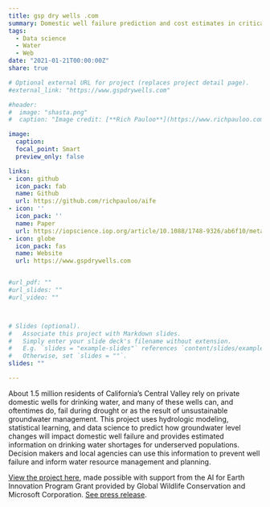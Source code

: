 ```yaml
---
title: gsp dry wells .com
summary: Domestic well failure prediction and cost estimates in critically overdrafted basins.
tags: 
  - Data science
  - Water
  - Web
date: "2021-01-21T00:00:00Z"
share: true

# Optional external URL for project (replaces project detail page).
#external_link: "https://www.gspdrywells.com"

#header:
#  image: "shasta.png"
#  caption: "Image credit: [**Rich Pauloo**](https://www.richpauloo.com/)"

image: 
  caption: 
  focal_point: Smart
  preview_only: false

links:
- icon: github
  icon_pack: fab
  name: Github
  url: https://github.com/richpauloo/aife
- icon: ''
  icon_pack: ''
  name: Paper
  url: https://iopscience.iop.org/article/10.1088/1748-9326/ab6f10/meta
- icon: globe
  icon_pack: fas
  name: Website
  url: https://www.gspdrywells.com


#url_pdf: ""
#url_slides: ""
#url_video: ""



# Slides (optional).
#   Associate this project with Markdown slides.
#   Simply enter your slide deck's filename without extension.
#   E.g. `slides = "example-slides"` references `content/slides/example-slides.md`.
#   Otherwise, set `slides = ""`.
slides: ""

---
```


About 1.5 million residents of California’s Central Valley rely on private domestic wells for drinking water, and many of these wells can, and oftentimes do, fail during drought or as the result of unsustainable groundwater management. This project uses hydrologic modeling, statistical learning, and data science to predict how groundwater level changes will impact domestic well failure and provides estimated information on drinking water shortages for underserved populations. Decision makers and local agencies can use this information to prevent well failure and inform water resource management and planning. 

<a href = "https://www.gspdrywells.com" target = "_blank">View the project here</a>, made possible with support from the AI for Earth Innovation Program Grant provided by Global Wildlife Conservation and Microsoft Corporation. <a href = "https://www.globalwildlife.org/press/winners-of-ai-for-earth-innovation-grants-poised-to-address-urgent-environmental-challenges-with-creative-use-of-technology/" target = "_blank">See press release</a>.
